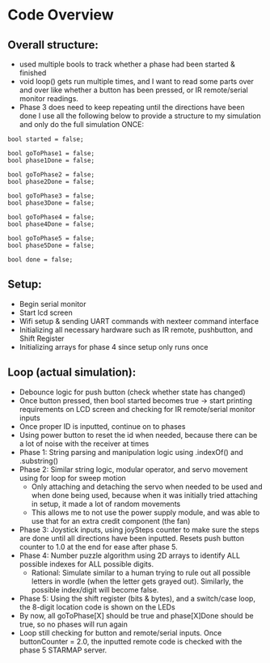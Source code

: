 # Code Overview 
## Overall structure: 
- used multiple bools to track whether a phase had been started & finished
- void loop() gets run multiple times, and I want to read some parts over and over like whether a button has been pressed, or IR remote/serial monitor readings.
- Phase 3 does need to keep repeating until the directions have been done
I use all the following below to provide a structure to my simulation and only do the full simulation ONCE:

```
bool started = false;

bool goToPhase1 = false;
bool phase1Done = false;

bool goToPhase2 = false;
bool phase2Done = false;

bool goToPhase3 = false;
bool phase3Done = false;

bool goToPhase4 = false;
bool phase4Done = false;

bool goToPhase5 = false;
bool phase5Done = false;

bool done = false;
```

## Setup:
- Begin serial monitor
- Start lcd screen
- Wifi setup & sending UART commands with nexteer command interface
- Initializing all necessary hardware such as IR remote, pushbutton, and Shift Register
- Initializing arrays for phase 4 since setup only runs once

## Loop (actual simulation):
- Debounce logic for push button (check whether state has changed)
- Once button pressed, then bool started becomes true → start printing requirements on LCD screen and checking for IR remote/serial monitor inputs
- Once proper ID is inputted, continue on to phases
- Using power button to reset the id when needed, because there can be a lot of noise with the receiver at times
- Phase 1: String parsing and manipulation logic using .indexOf() and .substring()
- Phase 2: Similar string logic, modular operator, and servo movement using for loop for sweep motion
    - Only attaching and detaching the servo when needed to be used and when done being used, because when it was initially tried attaching in setup, it made a lot of       random movements 
    - This allows me to not use the power supply module, and was able to use that for an extra credit component (the fan)
- Phase 3: Joystick inputs, using joySteps counter to make sure the steps are done until all directions have been inputted. Resets push button counter to 1.0 at the     end for ease after phase 5. 
- Phase 4: Number puzzle algorithm using 2D arrays to identify ALL possible indexes for ALL possible digits. 
    - Rational: Simulate similar to a human trying to rule out all possible letters in wordle (when the letter gets grayed out). Similarly, the possible index/digit         will become false.
- Phase 5: Using the shift register (bits & bytes), and a switch/case loop, the 8-digit location code is shown on the LEDs
- By now, all goToPhase[X] should be true and phase[X]Done should be true, so no phases will run again
- Loop still checking for button and remote/serial inputs. Once buttonCounter = 2.0, the inputted remote code is checked with the phase 5 STARMAP server. 
